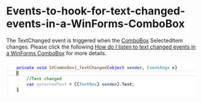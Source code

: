 # Events-to-hook-for-text-changed-events-in-a-WinForms-ComboBox
The TextChanged event is triggered when the [ComboBox](https://help.syncfusion.com/windowsforms/sfcombobox/gettingstarted?utm_medium=listing&utm_source=github-examples) SelectedItem changes. Please click the following [How do I listen to text changed events in a WinForms ComboBox]( https://www.syncfusion.com/kb/9578?utm_medium=listing&utm_source=github-examples) for more details.

![TextChanged Event of SfComboBox](WinformsSfComboBoxTextChanged/Images/TextChangedEvent%20.png)